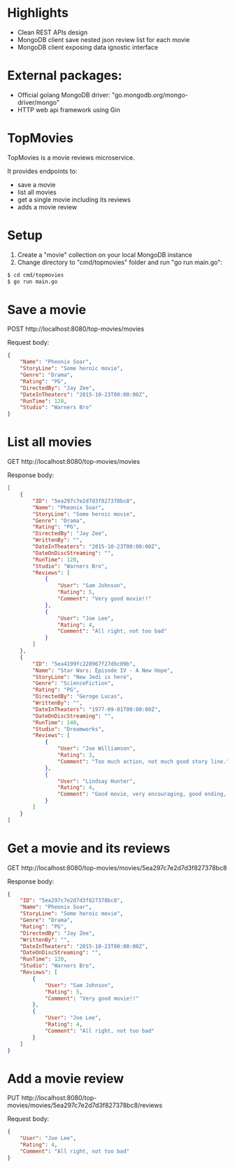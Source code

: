 # Highlights
- Clean REST APIs design
- MongoDB client save nested json review list for each movie
- MongoDB client exposing data ignostic interface

# External packages:
- Official golang MongoDB driver: "go.mongodb.org/mongo-driver/mongo"
- HTTP web api framework using Gin

# TopMovies
TopMovies is a movie reviews microservice. 

It provides endpoints to:
- save a movie
- list all movies
- get a single movie including its reviews
- adds a movie review

# Setup
1. Create a "movie" collection on your local MongoDB instance
2. Change directory to "cmd/topmovies" folder and run "go run main.go":
```bash
$ cd cmd/topmovies
$ go run main.go
```

# Save a movie
POST http://localhost:8080/top-movies/movies

Request body:
```json
{
	"Name": "Pheonix Soar",
	"StoryLine": "Some heroic movie",
	"Genre": "Drama",
	"Rating": "PG",
	"DirectedBy": "Jay Zee",
	"DateInTheaters": "2015-10-23T00:00:00Z",
	"RunTime": 120,
	"Studio": "Warners Bro"
}
```

# List all movies
GET http://localhost:8080/top-movies/movies

Response body:
```json
[
    {
        "ID": "5ea297c7e2d7d3f827378bc8",
        "Name": "Pheonix Soar",
        "StoryLine": "Some heroic movie",
        "Genre": "Drama",
        "Rating": "PG",
        "DirectedBy": "Jay Zee",
        "WrittenBy": "",
        "DateInTheaters": "2015-10-23T00:00:00Z",
        "DateOnDiscStreaming": "",
        "RunTime": 120,
        "Studio": "Warners Bro",
        "Reviews": [
            {
                "User": "Sam Johnson",
                "Rating": 5,
                "Comment": "Very good movie!!"
            },
            {
                "User": "Joe Lee",
                "Rating": 4,
                "Comment": "All right, not too bad"
            }
        ]
    },
    {
        "ID": "5ea4199fc228967f27dbc09b",
        "Name": "Star Wars: Episode IV - A New Hope",
        "StoryLine": "New Jedi is here",
        "Genre": "ScienceFiction",
        "Rating": "PG",
        "DirectedBy": "Geroge Lucas",
        "WrittenBy": "",
        "DateInTheaters": "1977-09-01T00:00:00Z",
        "DateOnDiscStreaming": "",
        "RunTime": 140,
        "Studio": "Dreamworks",
        "Reviews": [
            {
                "User": "Joe Williamson",
                "Rating": 3,
                "Comment": "Too much action, not much good story line."
            },
            {
                "User": "Lindsay Hunter",
                "Rating": 4,
                "Comment": "Good movie, very encouraging, good ending, like it!"
            }
        ]
    }
]
```

# Get a movie and its reviews
GET http://localhost:8080/top-movies/movies/5ea297c7e2d7d3f827378bc8

Response body:
```json
{
    "ID": "5ea297c7e2d7d3f827378bc8",
    "Name": "Pheonix Soar",
    "StoryLine": "Some heroic movie",
    "Genre": "Drama",
    "Rating": "PG",
    "DirectedBy": "Jay Zee",
    "WrittenBy": "",
    "DateInTheaters": "2015-10-23T00:00:00Z",
    "DateOnDiscStreaming": "",
    "RunTime": 120,
    "Studio": "Warners Bro",
    "Reviews": [
        {
            "User": "Sam Johnson",
            "Rating": 5,
            "Comment": "Very good movie!!"
        },
        {
            "User": "Joe Lee",
            "Rating": 4,
            "Comment": "All right, not too bad"
        }
    ]
}
```

# Add a movie review
PUT http://localhost:8080/top-movies/movies/5ea297c7e2d7d3f827378bc8/reviews

Request body:
```json
{
	"User": "Joe Lee",
	"Rating": 4,
	"Comment": "All right, not too bad"
}
```